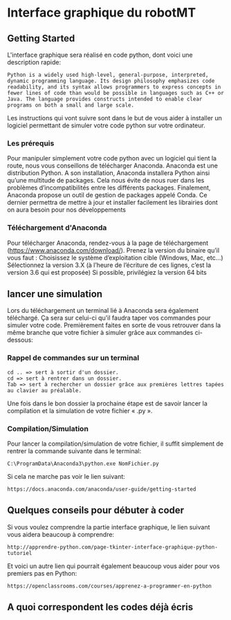 # Interface graphique du robotMT

## Getting Started

L'interface graphique sera réalisé en code python, dont voici une description rapide:
```
Python is a widely used high-level, general-purpose, interpreted, dynamic programming language. Its design philosophy emphasizes code readability, and its syntax allows programmers to express concepts in fewer lines of code than would be possible in languages such as C++ or Java. The language provides constructs intended to enable clear programs on both a small and large scale.
```
Les instructions qui vont suivre sont dans le but de vous aider à installer un logiciel permettant de simuler votre code python sur votre ordinateur.

### Les prérequis

Pour manipuler simplement votre code python avec un logiciel qui tient la route, nous vous conseillons de télécharger Anaconda.
Anaconda est  une distribution Python. A son installation, Anaconda installera Python ainsi qu’une multitude de packages.  Cela nous évite de nous ruer dans les problèmes d’incompatibilités entre les différents packages.
Finalement, Anaconda propose un outil de gestion de packages appelé Conda. Ce dernier permettra de mettre à jour et installer facilement les librairies dont on aura besoin pour nos développements

### Téléchargement d'Anaconda

Pour télécharger Anaconda, rendez-vous à la page de téléchargement (https://www.anaconda.com/download/).
Prenez la version du binaire qu’il vous faut :
Choisissez le système d’exploitation cible (Windows, Mac, etc…)
Sélectionnez la version 3.X (à l’heure de l’écriture de ces lignes, c’est la version 3.6 qui est proposée)
Si possible, privilégiez la version 64 bits

## lancer une simulation

Lors du téléchargement un terminal lié à Anaconda sera également téléchargé. Ça sera sur celui-ci qu'il faudra taper vos commandes pour simuler votre code.
Premièrement faites en sorte de vous retrouver dans la même branche que votre fichier à simuler grâce aux commandes ci-dessous:

### Rappel de commandes sur un terminal

```
cd .. => sert à sortir d'un dossier.
cd => sert à rentrer dans un dossier.
Tab => sert à rechercher un dossier grâce aux premières lettres tapées au clavier au préalable.
```
Une fois dans le bon dossier la prochaine étape est de savoir lancer la compilation et la simulation de votre fichier « .py ».

### Compilation/Simulation

Pour lancer la compilation/simulation de votre fichier, il suffit simplement de rentrer la commande suivante dans le terminal:

```
C:\ProgramData\Anaconda3\python.exe NomFichier.py
```
Si cela ne marche pas voir le lien suivant:
```
https://docs.anaconda.com/anaconda/user-guide/getting-started
```
## Quelques conseils pour débuter à coder

Si vous voulez comprendre la partie interface graphique, le lien suivant vous aidera beaucoup à comprendre:

```
http://apprendre-python.com/page-tkinter-interface-graphique-python-tutoriel
```
Et voici un autre lien qui pourrait également beaucoup vous aider pour vos premiers pas en Python:
```
https://openclassrooms.com/courses/apprenez-a-programmer-en-python
```
## A quoi correspondent les codes déjà écris

